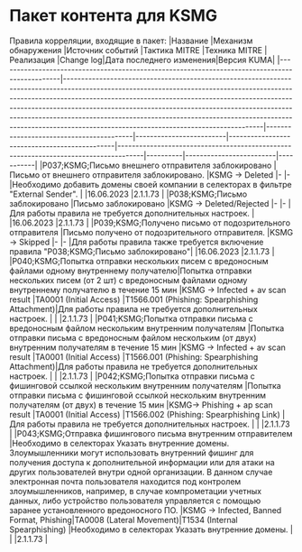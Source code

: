 # Пакет контента для KSMG
Правила корреляции, входящие в пакет:
|Название                                                                                       |Механизм обнаружения                                                                                                                                                                                                                                                                                                                                                                                                                                         |Источник событий                         |Тактика MITRE            |Техника MITRE                                 |Реализация                                                                           |Change log|Дата последнего изменения|Версия KUMA|
|-----------------------------------------------------------------------------------------------|-------------------------------------------------------------------------------------------------------------------------------------------------------------------------------------------------------------------------------------------------------------------------------------------------------------------------------------------------------------------------------------------------------------------------------------------------------------|-----------------------------------------|-------------------------|----------------------------------------------|-------------------------------------------------------------------------------------|----------|-------------------------|-----------|
|P037;KSMG;Письмо внешнего отправителя заблокировано                                            |Письмо от внешнего отправителя заблокировано.                                                                                                                                                                                                                                                                                                                                                                                                                |KSMG -> Deleted                          |-                        |-                                             |Необходимо добавить домены своей компании в селекторах в фильтре "External Sender".  |          |16.06.2023               |2.1.1.73   |
|P038;KSMG;Письмо заблокировано                                                                 |Письмо заблокировано                                                                                                                                                                                                                                                                                                                                                                                                                                         |KSMG -> Deleted/Rejected                 |-                        |-                                             |Для работы правила не требуется дополнительных настроек.                             |          |16.06.2023               |2.1.1.73   |
|P039;KSMG;Получено письмо от подозрительного отправителя                                       |Письмо получено от подозрительного отправителя.                                                                                                                                                                                                                                                                                                                                                                                                              |KSMG -> Skipped                          |-                        |-                                             |Для работы правила также требуется включение правила "P038;KSMG;Письмо заблокировано"|          |16.06.2023               |2.1.1.73   |
|P040;KSMG;Попытка отправки нескольких писем с вредоносным файлами одному внутреннему получателю|Попытка отправки нескольких писем (от 2 шт) с вредоносным файлами одному внутреннему получателю в течение 15 мин                                                                                                                                                                                                                                                                                                                                             |KSMG -> Infected + av scan result        |TA0001 (Initial Access)  |T1566.001 (Phishing: Spearphishing Attachment)|Для работы правила не требуется дополнительных настроек.                             |          |                         |2.1.1.73   |
|P041;KSMG;Попытка отправки письма с вредоносным файлом нескольким внутренним получателям       |Попытка отправки письма с вредоносным файлом нескольким (от двух) внутренним получателям в течение 15 мин                                                                                                                                                                                                                                                                                                                                                    |KSMG -> Infected + av scan result        |TA0001 (Initial Access)  |T1566.001 (Phishing: Spearphishing Attachment)|Для работы правила не требуется дополнительных настроек.                             |          |                         |2.1.1.73   |
|P042;KSMG;Попытка отправки письма с фишинговой ссылкой нескольким внутренним получателям       |Попытка отправки письма с фишинговой ссылкой нескольким внутренним получателям (от двух) в течение 15 мин                                                                                                                                                                                                                                                                                                                                                    |KSMG-> Phishing + ap scan result         |TA0001 (Initial Access)  |T1566.002 (Phishing: Spearphishing Link)      |Для работы правила не требуется дополнительных настроек.                             |          |                         |2.1.1.73   |
|P043;KSMG;Отправка фишингового письма внутренним отправителем                                  |Необходимо в селекторах Указать внутренние домены. Злоумышленники могут использовать внутренний фишинг для получения доступа к дополнительной информации или для атаки на других пользователей внутри одной организации. В данном случае электронная почта пользователя находится под контролем злоумышленников, например, в случае компрометации учетных данных, либо устройство пользователя управляется с помощью заранее установленного вредоносного ПО. |KSMG -> Infected, Banned Format, Phishing|TA0008 (Lateral Movement)|T1534 (Internal Spearphishing)                |Необходимо в селекторах Указать внутренние домены.                                   |          |                         |2.1.1.73   |
